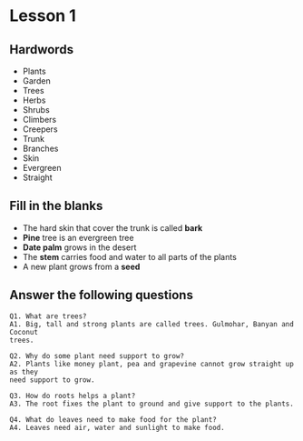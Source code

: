 # Lesson 1

## Hardwords

* Plants
* Garden
* Trees
* Herbs
* Shrubs
* Climbers
* Creepers
* Trunk
* Branches
* Skin
* Evergreen
* Straight


## Fill in the blanks

* The hard skin that cover the trunk is called __bark__
* __Pine__ tree is an evergreen tree
* __Date palm__ grows in the desert
* The __stem__ carries food and water to all parts of the plants
* A new plant grows from a __seed__

## Answer the following questions

```
Q1. What are trees?
A1. Big, tall and strong plants are called trees. Gulmohar, Banyan and Coconut
trees.

Q2. Why do some plant need support to grow?
A2. Plants like money plant, pea and grapevine cannot grow straight up as they
need support to grow.

Q3. How do roots helps a plant?
A3. The root fixes the plant to ground and give support to the plants.

Q4. What do leaves need to make food for the plant?
A4. Leaves need air, water and sunlight to make food.

```

